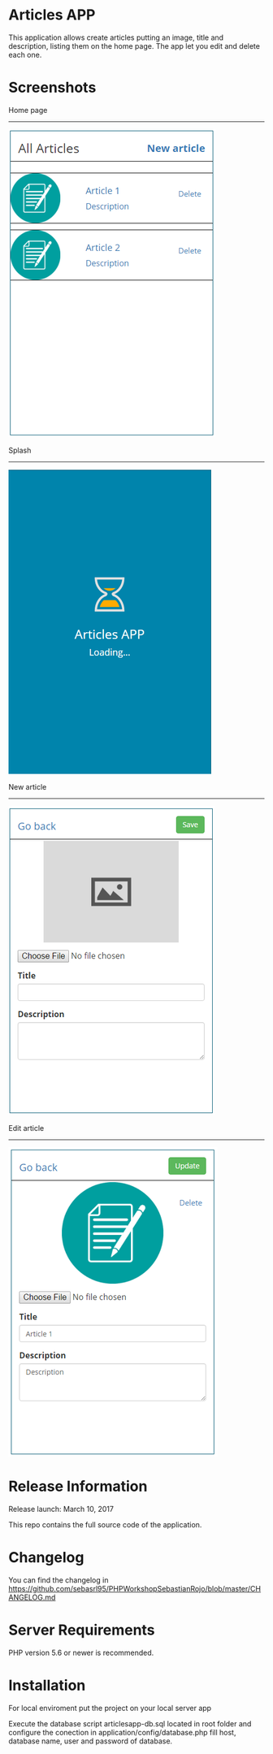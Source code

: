 
Articles APP
===========

This application allows create articles putting an image, title and description, listing them on the home page. The app let you edit and delete each one.


Screenshots
===========

Home page
**************************
![Home page](https://github.com/sebasrl95/PHPWorkshopSebastianRojo/blob/master/screenshots/homepage.png)

Splash
**************************
![Splash](https://github.com/sebasrl95/PHPWorkshopSebastianRojo/blob/master/screenshots/splash.png)

New article
**************************
![New article](https://github.com/sebasrl95/PHPWorkshopSebastianRojo/blob/master/screenshots/newarticle.png)

Edit article
**************************
![Edit article](https://github.com/sebasrl95/PHPWorkshopSebastianRojo/blob/master/screenshots/editarticle.png)


Release Information
===========
Release launch: March 10, 2017

This repo contains the full source code of the application.


Changelog
===========

You can find the changelog in
<https://github.com/sebasrl95/PHPWorkshopSebastianRojo/blob/master/CHANGELOG.md>


Server Requirements
===========

PHP version 5.6 or newer is recommended.


Installation
===========

For local enviroment put the project on your local server app

Execute the database script articlesapp-db.sql located in root folder and configure the conection in application/config/database.php fill host, database name, user and password of database.
